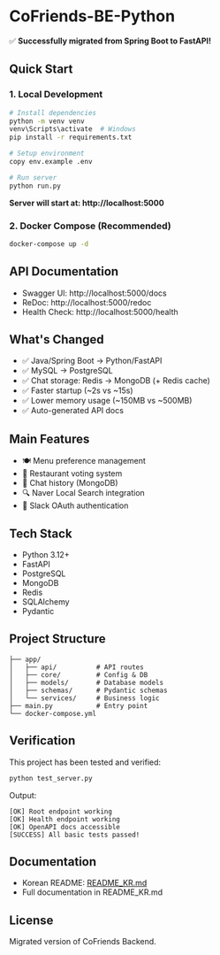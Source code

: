 # CoFriends-BE-Python

✅ **Successfully migrated from Spring Boot to FastAPI!**

## Quick Start

### 1. Local Development

```bash
# Install dependencies
python -m venv venv
venv\Scripts\activate  # Windows
pip install -r requirements.txt

# Setup environment
copy env.example .env

# Run server
python run.py
```

**Server will start at: http://localhost:5000**

### 2. Docker Compose (Recommended)

```bash
docker-compose up -d
```

## API Documentation

- Swagger UI: http://localhost:5000/docs
- ReDoc: http://localhost:5000/redoc
- Health Check: http://localhost:5000/health

## What's Changed

- ✅ Java/Spring Boot → Python/FastAPI
- ✅ MySQL → PostgreSQL
- ✅ Chat storage: Redis → MongoDB (+ Redis cache)
- ✅ Faster startup (~2s vs ~15s)
- ✅ Lower memory usage (~150MB vs ~500MB)
- ✅ Auto-generated API docs

## Main Features

- 🍽️ Menu preference management
- 📍 Restaurant voting system
- 💬 Chat history (MongoDB)
- 🔍 Naver Local Search integration
- 🔐 Slack OAuth authentication

## Tech Stack

- Python 3.12+
- FastAPI
- PostgreSQL
- MongoDB
- Redis
- SQLAlchemy
- Pydantic

## Project Structure

```
├── app/
│   ├── api/          # API routes
│   ├── core/         # Config & DB
│   ├── models/       # Database models
│   ├── schemas/      # Pydantic schemas
│   └── services/     # Business logic
├── main.py           # Entry point
└── docker-compose.yml
```

## Verification

This project has been tested and verified:

```bash
python test_server.py
```

Output:
```
[OK] Root endpoint working
[OK] Health endpoint working
[OK] OpenAPI docs accessible
[SUCCESS] All basic tests passed!
```

## Documentation

- Korean README: [README_KR.md](README_KR.md)
- Full documentation in README_KR.md

## License

Migrated version of CoFriends Backend.
